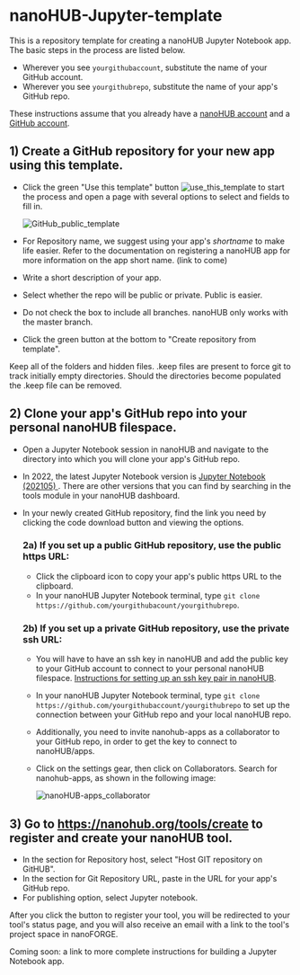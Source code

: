 # nanoHUB-Jupyter-template
This is a repository template for creating a nanoHUB Jupyter Notebook app.  The basic steps in the process are listed below. 

* Wherever you see `yourgithubaccount`, substitute the name of your GitHub account.  
* Wherever you see `yourgithubrepo`, substitute the name of your app's GitHub repo.  

These instructions assume that you already have a [nanoHUB account](https://nanohub.org/) and a [GitHub account](https://github.com/).

## 1) Create a GitHub repository for your new app using this template.
* Click the green "Use this template" button ![use_this_template](https://user-images.githubusercontent.com/35706811/193605808-f8e68353-bdf4-46ef-949d-4f3ea1f4c9ca.png) to start the process and open a page with several options to select and fields to fill in.

  ![GitHub_public_template](https://user-images.githubusercontent.com/35706811/193608966-c6ccad77-6af3-4031-9a8f-98b6246049d0.png)

* For Repository name, we suggest using your app's *shortname* to make life easier.  Refer to the documentation on registering a nanoHUB app for more information on the app short name. (link to come) 
* Write a short description of your app.
* Select whether the repo will be public or private. Public is easier.
* Do not check the box to include all branches.  nanoHUB only works with the master branch.
* Click the green button at the bottom to "Create repository from template".

Keep all of the folders and hidden files.  .keep files are present to force git to track initially empty directories. Should the directories become populated the .keep file can be removed.

## 2) Clone your app's GitHub repo into your personal nanoHUB filespace.
* Open a Jupyter Notebook session in nanoHUB and navigate to the directory into which you will clone your app's GitHub repo.
* In 2022, the latest Jupyter Notebook version is [Jupyter Notebook (202105) ](https://nanohub.org/tools/jupyter70). There are other versions that you can find by searching in the tools module in your nanoHUB dashboard.
* In your newly created GitHub repository, find the link you need by clicking the code download button and viewing the options.  



  ### 2a) If you set up a public GitHub repository, use the public https URL:  
  * Click the clipboard icon to copy your app's public https URL to the clipboard.
  * In your nanoHUB Jupyter Notebook terminal, type `git clone https://github.com/yourgithubacount/yourgithubrepo`.

  ### 2b) If you set up a private GitHub repository, use the private ssh URL:
  * You will have to have an ssh key in nanoHUB and add the public key to your GitHub account to connect to your personal nanoHUB filespace. [Instructions for setting up an ssh key pair in nanoHUB](https://nanohub.org/kb/tools/sshkeypair).
  * In your nanoHUB Jupyter Notebook terminal, type `git clone https://github.com/yourgithubaccount/yourgithubrepo` to set up the connection between your GitHub repo and your local nanoHUB repo. 
  * Additionally, you need to invite nanohub-apps as a collaborator to your GitHub repo, in order to get the key to connect to nanoHUB/apps.
  * Click on the settings gear, then click on Collaborators.  Search for nanohub-apps, as shown in the following image:

      ![nanoHUB-apps_collaborator](https://user-images.githubusercontent.com/35706811/193604665-bee75798-3029-4a18-8df0-3777d166ea38.png)

## 3) Go to https://nanohub.org/tools/create to register and create your nanoHUB tool.
* In the section for Repository host, select "Host GIT repository on GitHUB".
* In the section for Git Repository URL, paste in the URL for your app's GitHub repo.
* For publishing option, select Jupyter notebook.

After you click the button to register your tool, you will be redirected to your tool's status page, and you will also receive an email with a link to the tool's project space in nanoFORGE.

Coming soon: a link to more complete instructions for building a Jupyter Notebook app.
